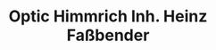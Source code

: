 ---
title: "Optic Himmrich Inh. Heinz Faßbender"
url: /bonn/optic-himmrich-inh-heinz-fassbender/
shop: Optiker
---
